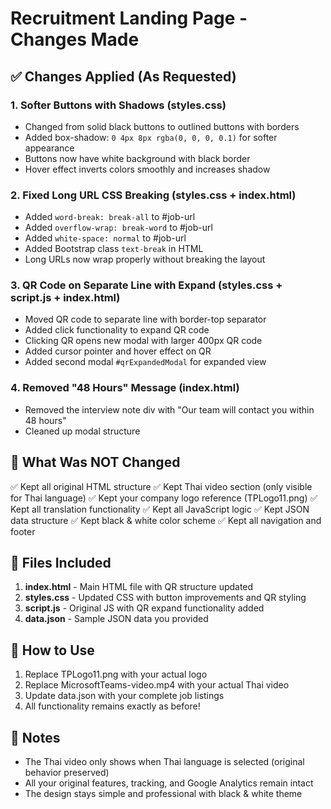 # Recruitment Landing Page - Changes Made

## ✅ Changes Applied (As Requested)

### 1. **Softer Buttons with Shadows** (styles.css)
- Changed from solid black buttons to outlined buttons with borders
- Added box-shadow: `0 4px 8px rgba(0, 0, 0, 0.1)` for softer appearance
- Buttons now have white background with black border
- Hover effect inverts colors smoothly and increases shadow

### 2. **Fixed Long URL CSS Breaking** (styles.css + index.html)
- Added `word-break: break-all` to #job-url
- Added `overflow-wrap: break-word` to #job-url
- Added `white-space: normal` to #job-url
- Added Bootstrap class `text-break` in HTML
- Long URLs now wrap properly without breaking the layout

### 3. **QR Code on Separate Line with Expand** (styles.css + script.js + index.html)
- Moved QR code to separate line with border-top separator
- Added click functionality to expand QR code
- Clicking QR opens new modal with larger 400px QR code
- Added cursor pointer and hover effect on QR
- Added second modal `#qrExpandedModal` for expanded view

### 4. **Removed "48 Hours" Message** (index.html)
- Removed the interview note div with "Our team will contact you within 48 hours"
- Cleaned up modal structure

## 📝 What Was NOT Changed

✅ Kept all original HTML structure
✅ Kept Thai video section (only visible for Thai language)
✅ Kept your company logo reference (TPLogo11.png)
✅ Kept all translation functionality
✅ Kept all JavaScript logic
✅ Kept JSON data structure
✅ Kept black & white color scheme
✅ Kept all navigation and footer

## 📁 Files Included

1. **index.html** - Main HTML file with QR structure updated
2. **styles.css** - Updated CSS with button improvements and QR styling
3. **script.js** - Original JS with QR expand functionality added
4. **data.json** - Sample JSON data you provided

## 🚀 How to Use

1. Replace TPLogo11.png with your actual logo
2. Replace MicrosoftTeams-video.mp4 with your actual Thai video
3. Update data.json with your complete job listings
4. All functionality remains exactly as before!

## 📌 Notes

- The Thai video only shows when Thai language is selected (original behavior preserved)
- All your original features, tracking, and Google Analytics remain intact
- The design stays simple and professional with black & white theme
